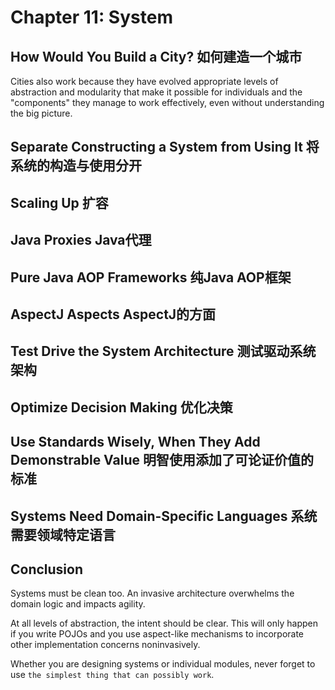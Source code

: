 # Chapter 11: System

## How Would You Build a City? 如何建造一个城市
Cities also work because they have evolved appropriate levels of abstraction and modularity that make it possible for individuals and the "components" they manage to work effectively, even without understanding the big picture.

## Separate Constructing a System from Using It 将系统的构造与使用分开

## Scaling Up 扩容

## Java Proxies Java代理

## Pure Java AOP Frameworks 纯Java AOP框架

## AspectJ Aspects AspectJ的方面

## Test Drive the System Architecture 测试驱动系统架构

## Optimize Decision Making 优化决策

## Use Standards Wisely, When They Add Demonstrable Value 明智使用添加了可论证价值的标准

## Systems Need Domain-Specific Languages 系统需要领域特定语言

## Conclusion 
Systems must be clean too. An invasive architecture overwhelms the domain logic and impacts agility. 

At all levels of abstraction, the intent should be clear. This will only happen if you write POJOs and you use aspect-like mechanisms to incorporate other implementation concerns noninvasively.

Whether you are designing systems or individual modules, never forget to use `the simplest thing that can possibly work`.

